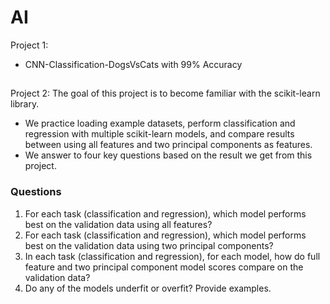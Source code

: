 # AI
Project 1: 
* CNN-Classification-DogsVsCats with 99% Accuracy
##
Project 2: The goal of this project is to become familiar with the scikit-learn library.
* We practice loading example datasets, perform classification and regression with multiple scikit-learn models, and compare results between using all features and two principal components as features.
* We answer to four key questions based on the result we get from this project.
### Questions
1. For each task (classification and regression), which model performs best on the validation data using all features?
2. For each task (classification and regression), which model performs best on the validation data using two principal components?
3. In each task (classification and regression), for each model, how do full feature and two principal component model scores compare on the validation data?
4. Do any of the models underfit or overfit? Provide examples.